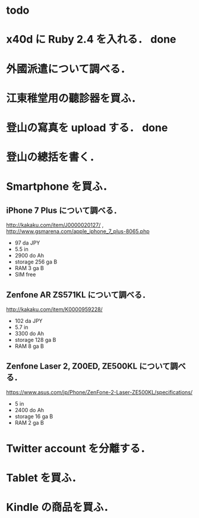 todo
===

# x40d に Ruby 2.4 を入れる． done
# 外國派遣について調べる．
# 江東稚堂用の聽診器を買ふ．
# 登山の寫真を upload する． done
# 登山の總括を書く．

# Smartphone を買ふ．

## iPhone 7 Plus について調べる．

http://kakaku.com/item/J0000020127/ , http://www.gsmarena.com/apple_iphone_7_plus-8065.php

- 97 da JPY
- 5.5 in
- 2900 do Ah
- storage 256 ga B
- RAM 3 ga B
- SIM free

## Zenfone AR ZS571KL について調べる．

http://kakaku.com/item/K0000959228/

- 102 da JPY
- 5.7 in
- 3300 do Ah
- storage 128 ga B
- RAM 8 ga B

## Zenfone Laser 2, Z00ED, ZE500KL について調べる．

https://www.asus.com/jp/Phone/ZenFone-2-Laser-ZE500KL/specifications/

- 5 in
- 2400 do Ah
- storage 16 ga B
- RAM 2 ga B

# Twitter account を分離する．

# Tablet を買ふ．

# Kindle の商品を買ふ．
